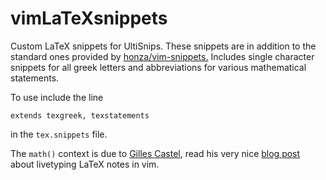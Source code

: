 # vimLaTeXsnippets
Custom LaTeX snippets for UltiSnips. These snippets are in addition to the standard ones provided by [honza/vim-snippets.]( https://github.com/honza/vim-snippets) Includes single character snippets for all greek letters and abbreviations for various mathematical statements. 

To use include the line
```
extends texgreek, texstatements
```
in the `tex.snippets` file.

The `math()` context is due to [Gilles Castel](https://castel.dev/), read his very nice [blog post](https://castel.dev/post/lecture-notes-1/) about livetyping LaTeX notes in vim.
